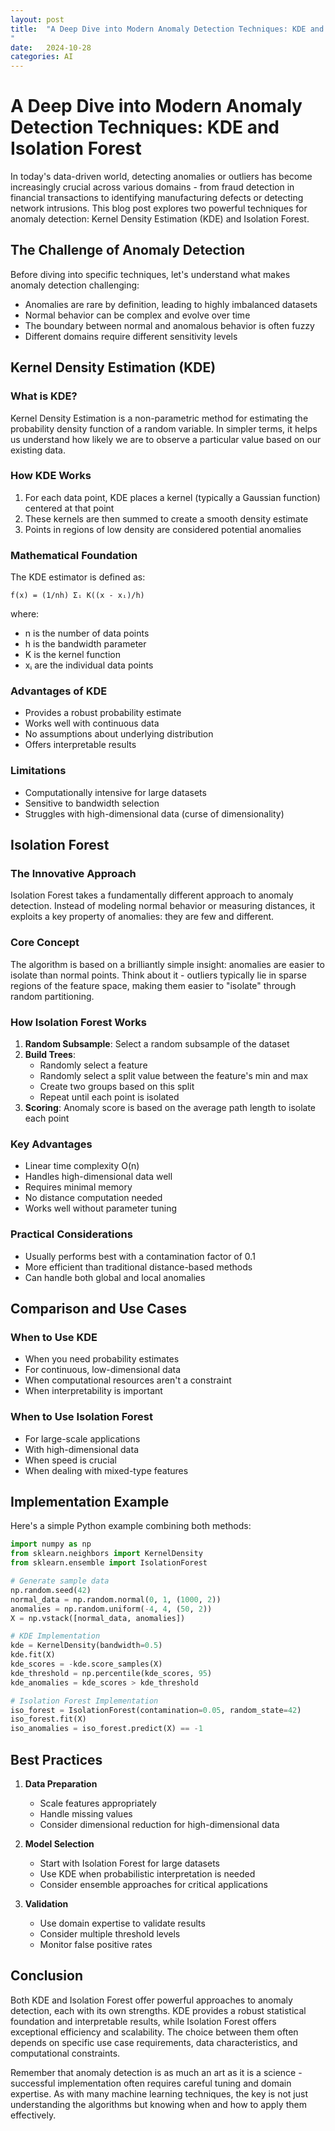 ```yaml
---
layout: post
title:  "A Deep Dive into Modern Anomaly Detection Techniques: KDE and Isolation Forest
"
date:   2024-10-28 
categories: AI 
---
```

# A Deep Dive into Modern Anomaly Detection Techniques: KDE and Isolation Forest

In today's data-driven world, detecting anomalies or outliers has become increasingly crucial across various domains - from fraud detection in financial transactions to identifying manufacturing defects or detecting network intrusions. This blog post explores two powerful techniques for anomaly detection: Kernel Density Estimation (KDE) and Isolation Forest.

## The Challenge of Anomaly Detection

Before diving into specific techniques, let's understand what makes anomaly detection challenging:
- Anomalies are rare by definition, leading to highly imbalanced datasets
- Normal behavior can be complex and evolve over time
- The boundary between normal and anomalous behavior is often fuzzy
- Different domains require different sensitivity levels

## Kernel Density Estimation (KDE)

### What is KDE?

Kernel Density Estimation is a non-parametric method for estimating the probability density function of a random variable. In simpler terms, it helps us understand how likely we are to observe a particular value based on our existing data.

### How KDE Works

1. For each data point, KDE places a kernel (typically a Gaussian function) centered at that point
2. These kernels are then summed to create a smooth density estimate
3. Points in regions of low density are considered potential anomalies

### Mathematical Foundation
The KDE estimator is defined as:

```
f̂(x) = (1/nh) Σᵢ K((x - xᵢ)/h)
```
where:
- n is the number of data points
- h is the bandwidth parameter
- K is the kernel function
- xᵢ are the individual data points

### Advantages of KDE
- Provides a robust probability estimate
- Works well with continuous data
- No assumptions about underlying distribution
- Offers interpretable results

### Limitations
- Computationally intensive for large datasets
- Sensitive to bandwidth selection
- Struggles with high-dimensional data (curse of dimensionality)

## Isolation Forest

### The Innovative Approach

Isolation Forest takes a fundamentally different approach to anomaly detection. Instead of modeling normal behavior or measuring distances, it exploits a key property of anomalies: they are few and different.

### Core Concept

The algorithm is based on a brilliantly simple insight: anomalies are easier to isolate than normal points. Think about it - outliers typically lie in sparse regions of the feature space, making them easier to "isolate" through random partitioning.

### How Isolation Forest Works

1. **Random Subsample**: Select a random subsample of the dataset
2. **Build Trees**: 
   - Randomly select a feature
   - Randomly select a split value between the feature's min and max
   - Create two groups based on this split
   - Repeat until each point is isolated
3. **Scoring**: Anomaly score is based on the average path length to isolate each point

### Key Advantages

- Linear time complexity O(n)
- Handles high-dimensional data well
- Requires minimal memory
- No distance computation needed
- Works well without parameter tuning

### Practical Considerations
- Usually performs best with a contamination factor of 0.1
- More efficient than traditional distance-based methods
- Can handle both global and local anomalies

## Comparison and Use Cases

### When to Use KDE
- When you need probability estimates
- For continuous, low-dimensional data
- When computational resources aren't a constraint
- When interpretability is important

### When to Use Isolation Forest
- For large-scale applications
- With high-dimensional data
- When speed is crucial
- When dealing with mixed-type features

## Implementation Example

Here's a simple Python example combining both methods:

```python
import numpy as np
from sklearn.neighbors import KernelDensity
from sklearn.ensemble import IsolationForest

# Generate sample data
np.random.seed(42)
normal_data = np.random.normal(0, 1, (1000, 2))
anomalies = np.random.uniform(-4, 4, (50, 2))
X = np.vstack([normal_data, anomalies])

# KDE Implementation
kde = KernelDensity(bandwidth=0.5)
kde.fit(X)
kde_scores = -kde.score_samples(X)
kde_threshold = np.percentile(kde_scores, 95)
kde_anomalies = kde_scores > kde_threshold

# Isolation Forest Implementation
iso_forest = IsolationForest(contamination=0.05, random_state=42)
iso_forest.fit(X)
iso_anomalies = iso_forest.predict(X) == -1
```

## Best Practices

1. **Data Preparation**
   - Scale features appropriately
   - Handle missing values
   - Consider dimensional reduction for high-dimensional data

2. **Model Selection**
   - Start with Isolation Forest for large datasets
   - Use KDE when probabilistic interpretation is needed
   - Consider ensemble approaches for critical applications

3. **Validation**
   - Use domain expertise to validate results
   - Consider multiple threshold levels
   - Monitor false positive rates

## Conclusion

Both KDE and Isolation Forest offer powerful approaches to anomaly detection, each with its own strengths. KDE provides a robust statistical foundation and interpretable results, while Isolation Forest offers exceptional efficiency and scalability. The choice between them often depends on specific use case requirements, data characteristics, and computational constraints.

Remember that anomaly detection is as much an art as it is a science - successful implementation often requires careful tuning and domain expertise. As with many machine learning techniques, the key is not just understanding the algorithms but knowing when and how to apply them effectively.

